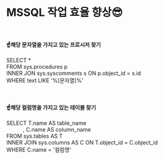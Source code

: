 # MSSQL 작업 효율 향상😎
<br/>
<h4>☝️해당 문자열을 가지고 있는 프로시저 찾기</h4>
<p>
SELECT * <br/>
FROM sys.procedures p <br/>
INNER JON sys.syscomments s ON p.object_id = s.id <br/>
WHERE text LIKE '%[문자열]%'
</p>
<br/>
<h4>☝️해당 컬럼명을 가지고 있는 테이블 찾기</h4>
<p>
SELECT T.name AS table_name<br/>
&nbsp;&nbsp;&nbsp;&nbsp;&nbsp;&nbsp;&nbsp;&nbsp;&nbsp;&nbsp;&nbsp;, C.name AS column_name<br/>
FROM sys.tables AS T <br/>
INNER JOIN sys.columns AS C ON T.object_id = C.object_id<br/>
WHERE C.name = '컬럼명'
</p>
